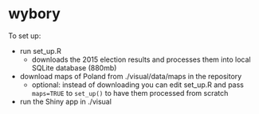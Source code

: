 # wybory

To set up:
* run set_up.R
  * downloads the 2015 election results and processes them into local SQLite database (880mb)
* download maps of Poland from ./visual/data/maps in the repository
  * optional: instead of downloading you can edit set_up.R and pass `maps=TRUE` to `set_up()` to have them processed from scratch
* run the Shiny app in ./visual
